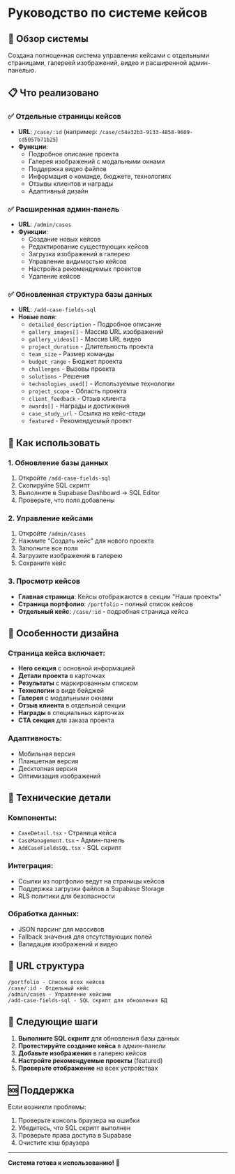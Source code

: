 # Руководство по системе кейсов

## 🎯 Обзор системы

Создана полноценная система управления кейсами с отдельными страницами, галереей изображений, видео и расширенной админ-панелью.

## 📋 Что реализовано

### ✅ Отдельные страницы кейсов
- **URL**: `/case/:id` (например: `/case/c54e32b3-9133-4858-9609-cd5057b71b25`)
- **Функции**:
  - Подробное описание проекта
  - Галерея изображений с модальными окнами
  - Поддержка видео файлов
  - Информация о команде, бюджете, технологиях
  - Отзывы клиентов и награды
  - Адаптивный дизайн

### ✅ Расширенная админ-панель
- **URL**: `/admin/cases`
- **Функции**:
  - Создание новых кейсов
  - Редактирование существующих кейсов
  - Загрузка изображений в галерею
  - Управление видимостью кейсов
  - Настройка рекомендуемых проектов
  - Удаление кейсов

### ✅ Обновленная структура базы данных
- **URL**: `/add-case-fields-sql`
- **Новые поля**:
  - `detailed_description` - Подробное описание
  - `gallery_images[]` - Массив URL изображений
  - `gallery_videos[]` - Массив URL видео
  - `project_duration` - Длительность проекта
  - `team_size` - Размер команды
  - `budget_range` - Бюджет проекта
  - `challenges` - Вызовы проекта
  - `solutions` - Решения
  - `technologies_used[]` - Используемые технологии
  - `project_scope` - Область проекта
  - `client_feedback` - Отзыв клиента
  - `awards[]` - Награды и достижения
  - `case_study_url` - Ссылка на кейс-стади
  - `featured` - Рекомендуемый проект

## 🚀 Как использовать

### 1. Обновление базы данных
1. Откройте `/add-case-fields-sql`
2. Скопируйте SQL скрипт
3. Выполните в Supabase Dashboard → SQL Editor
4. Проверьте, что поля добавлены

### 2. Управление кейсами
1. Откройте `/admin/cases`
2. Нажмите "Создать кейс" для нового проекта
3. Заполните все поля
4. Загрузите изображения в галерею
5. Сохраните кейс

### 3. Просмотр кейсов
- **Главная страница**: Кейсы отображаются в секции "Наши проекты"
- **Страница портфолио**: `/portfolio` - полный список кейсов
- **Отдельный кейс**: `/case/:id` - подробная страница кейса

## 🎨 Особенности дизайна

### Страница кейса включает:
- **Hero секция** с основной информацией
- **Детали проекта** в карточках
- **Результаты** с маркированным списком
- **Технологии** в виде бейджей
- **Галерея** с модальными окнами
- **Отзыв клиента** в отдельной секции
- **Награды** в специальных карточках
- **CTA секция** для заказа проекта

### Адаптивность:
- Мобильная версия
- Планшетная версия
- Десктопная версия
- Оптимизация изображений

## 🔧 Технические детали

### Компоненты:
- `CaseDetail.tsx` - Страница кейса
- `CaseManagement.tsx` - Админ-панель
- `AddCaseFieldsSQL.tsx` - SQL скрипт

### Интеграция:
- Ссылки из портфолио ведут на страницы кейсов
- Поддержка загрузки файлов в Supabase Storage
- RLS политики для безопасности

### Обработка данных:
- JSON парсинг для массивов
- Fallback значения для отсутствующих полей
- Валидация изображений и видео

## 📱 URL структура

```
/portfolio - Список всех кейсов
/case/:id - Отдельный кейс
/admin/cases - Управление кейсами
/add-case-fields-sql - SQL скрипт для обновления БД
```

## 🎯 Следующие шаги

1. **Выполните SQL скрипт** для обновления базы данных
2. **Протестируйте создание кейса** в админ-панели
3. **Добавьте изображения** в галерею кейсов
4. **Настройте рекомендуемые проекты** (featured)
5. **Проверьте отображение** на всех устройствах

## 🆘 Поддержка

Если возникли проблемы:
1. Проверьте консоль браузера на ошибки
2. Убедитесь, что SQL скрипт выполнен
3. Проверьте права доступа в Supabase
4. Очистите кэш браузера

---

**Система готова к использованию!** 🎉
